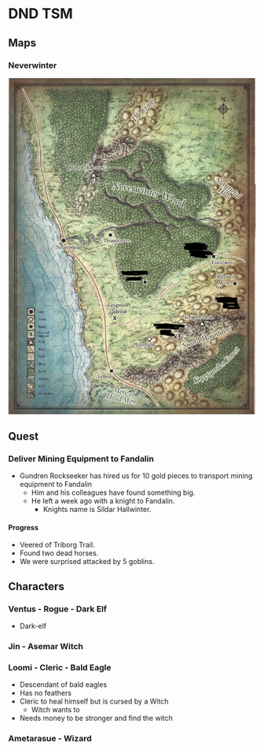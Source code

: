 # DND TSM

## Maps

### Neverwinter

![Map of Neverwinter](./neverwinter.png)

## Quest

### Deliver Mining Equipment to Fandalin

- Gundren Rockseeker has hired us for 10 gold pieces to transport mining equipment to Fandalin
  - Him and his colleagues have found something big.
  - He left a week ago with a knight to Fandalin.
    - Knights name is Sildar Hallwinter.

#### Progress

- Veered of Triborg Trail.
- Found two dead horses.
- We were surprised attacked by 5 goblins.

## Characters

### Ventus - Rogue - Dark Elf

- Dark-elf

### Jin - Asemar Witch

### Loomi - Cleric - Bald Eagle

- Descendant of bald eagles
- Has no feathers
- Cleric to heal himself but is cursed by a Witch
  - Witch wants to
- Needs money to be stronger and find the witch

### Ametarasue - Wizard
